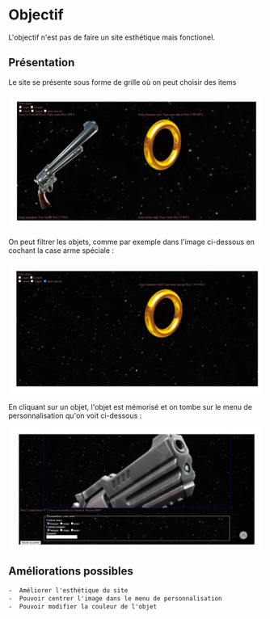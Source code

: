 # Objectif

L'objectif n'est pas de faire un site esthétique mais fonctionel.

## Présentation

Le site se présente sous forme de grille où on peut choisir des items

![image](Image/image1.png)

On peut filtrer les objets, comme par exemple dans l'image ci-dessous en cochant la case arme spéciale :

![image](Image/image2.png)

En cliquant sur un objet, l'objet est mémorisé et on tombe sur le menu de personnalisation qu'on voit ci-dessous :

![image](Image/image3.png)

## Améliorations possibles
    -  Améliorer l'esthétique du site
    -  Pouvoir centrer l'image dans le menu de personnalisation
    -  Pouvoir modifier la couleur de l'objet
